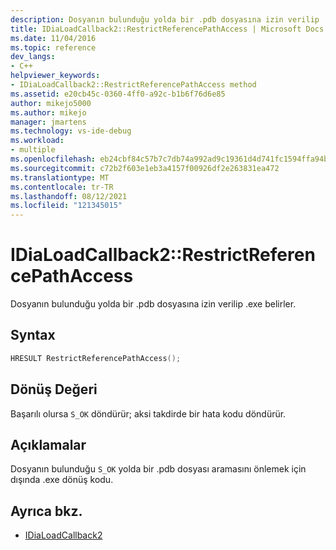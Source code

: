 ```yaml
---
description: Dosyanın bulunduğu yolda bir .pdb dosyasına izin verilip .exe belirler.
title: IDiaLoadCallback2::RestrictReferencePathAccess | Microsoft Docs
ms.date: 11/04/2016
ms.topic: reference
dev_langs:
- C++
helpviewer_keywords:
- IDiaLoadCallback2::RestrictReferencePathAccess method
ms.assetid: e20cb45c-0360-4ff0-a92c-b1b6f76d6e85
author: mikejo5000
ms.author: mikejo
manager: jmartens
ms.technology: vs-ide-debug
ms.workload:
- multiple
ms.openlocfilehash: eb24cbf84c57b7c7db74a992ad9c19361d4d741fc1594ffa94b83979ec9fbbff
ms.sourcegitcommit: c72b2f603e1eb3a4157f00926df2e263831ea472
ms.translationtype: MT
ms.contentlocale: tr-TR
ms.lasthandoff: 08/12/2021
ms.locfileid: "121345015"
---
```

# <a name="idialoadcallback2restrictreferencepathaccess"></a>IDiaLoadCallback2::RestrictReferencePathAccess
Dosyanın bulunduğu yolda bir .pdb dosyasına izin verilip .exe belirler.

## <a name="syntax"></a>Syntax

```C++
HRESULT RestrictReferencePathAccess();
```

## <a name="return-value"></a>Dönüş Değeri
 Başarılı olursa `S_OK` döndürür; aksi takdirde bir hata kodu döndürür.

## <a name="remarks"></a>Açıklamalar
 Dosyanın bulunduğu `S_OK` yolda bir .pdb dosyası aramasını önlemek için dışında .exe dönüş kodu.

## <a name="see-also"></a>Ayrıca bkz.
- [IDiaLoadCallback2](../../debugger/debug-interface-access/idialoadcallback2.md)
